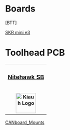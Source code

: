 # Boards
[BTT]

[SKR mini e3](https://github.com/bigtreetech/BIGTREETECH-SKR-mini-E3)


<h1>Toolhead PCB</h1>

<table>
<tr>
<th><h3><a href="https://github.com/MotorDynamicsLab/Nitehawk-SB">Nitehawk SB</a></h3></br><img src="https://github.com/MotorDynamicsLab/Nitehawk-SB/blob/master/Images/nitehawk_sb_logo.svg" alt="Kiauh Logo" height="64"></th>
</tr>
</table>



[CANboard_Mounts](https://github.com/KayosMaker/CANboard_Mounts)
